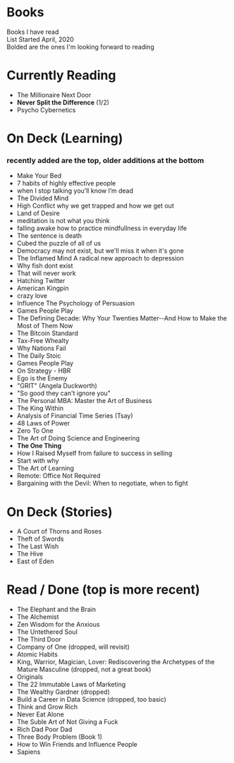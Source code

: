 # Books
Books I have read  
List Started April, 2020  
Bolded are the ones I'm looking forward to reading  

# Currently Reading 
- The Millionaire Next Door
- **Never Split the Difference** (1/2)
- Psycho Cybernetics

# On Deck (Learning) 
### recently added are the top, older additions at the bottom
- Make Your Bed
- 7 habits of highly effective people
- when I stop talking you’ll know I’m dead
- The Divided Mind
- High Conflict why we get trapped and how we get out
- Land of Desire
- meditation is not what you think
- falling awake how to practice mindfullness in everyday life
- The sentence is death
- Cubed the puzzle of all of us
- Democracy may not exist, but we'll miss it when it's gone
- The Inflamed Mind A radical new approach to depression
- Why fish dont exist
- That will never work
- Hatching Twitter
- American Kingpin
- crazy love
- Influence The Psychology of Persuasion
- Games People Play
- The Defining Decade: Why Your Twenties Matter--And How to Make the Most of Them Now 
- The Bitcoin Standard
- Tax-Free Whealty
- Why Nations Fail
- The Daily Stoic
- Games People Play
- On Strategy - HBR
- Ego is the Enemy
- "GRIT" (Angela Duckworth)
- "So good they can't ignore you"
- The Personal MBA: Master the Art of Business
- The King Within
- Analysis of Financial Time Series (Tsay)
- 48 Laws of Power
- Zero To One
- The Art of Doing Science and Engineering
- **The One Thing**
- How I Raised Myself from failure to success in selling
- Start with why
- The Art of Learning
- Remote: Office Not Required
- Bargaining with the Devil: When to negotiate, when to fight


# On Deck (Stories)
- A Court of Thorns and Roses
- Theft of Swords
- The Last Wish
- The Hive
- East of Eden


# Read / Done (top is more recent)
- The Elephant and the Brain
- The Alchemist
- Zen Wisdom for the Anxious
- The Untethered Soul
- The Third Door
- Company of One (dropped, will revisit)
- Atomic Habits
- King, Warrior, Magician, Lover: Rediscovering the Archetypes of the Mature Masculine  (dropped, not a great book)
- Originals 
- The 22 Immutable Laws of Marketing
- The Wealthy Gardner (dropped)
- Build a Career in Data Science (dropped, too basic)
- Think and Grow Rich
- Never Eat Alone
- The Suble Art of Not Giving a Fuck
- Rich Dad Poor Dad
- Three Body Problem (Book 1)
- How to Win Friends and Influence People
- Sapiens


